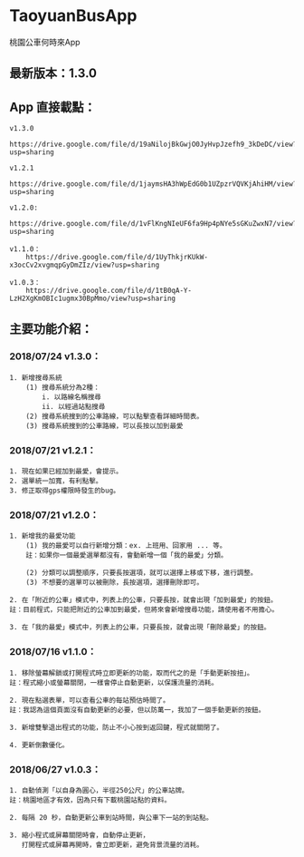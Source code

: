 # TaoyuanBusApp
桃園公車何時來App

## 最新版本：1.3.0

## App 直接載點：

	v1.3.0
		https://drive.google.com/file/d/19aNilojBkGwjO0JyHvpJzefh9_3kDeDC/view?usp=sharing

	v1.2.1
		https://drive.google.com/file/d/1jaymsHA3hWpEdG0b1UZpzrVQVKjAhiHM/view?usp=sharing

	v1.2.0:
		https://drive.google.com/file/d/1vFlKngNIeUF6fa9Hp4pNYe5sGKuZwxN7/view?usp=sharing

	v1.1.0：
		https://drive.google.com/file/d/1UyThkjrKUkW-x3ocCv2xvgmqpGyDmZIz/view?usp=sharing

	v1.0.3：
		https://drive.google.com/file/d/1tB0qA-Y-LzH2XgKmOBIc1ugmx30BpMmo/view?usp=sharing


## 主要功能介紹：

### 2018/07/24 v1.3.0：
	1. 新增搜尋系統
		(1) 搜尋系統分為2種：
			i. 以路線名稱搜尋
			ii. 以經過站點搜尋
		(2) 搜尋系統搜到的公車路線，可以點擊查看詳細時間表。
		(3) 搜尋系統搜到的公車路線，可以長按以加到最愛


### 2018/07/21 v1.2.1：
	1. 現在如果已經加到最愛，會提示。
	2. 選單統一加寬，有利點擊。
	3. 修正取得gps權限時發生的bug。


### 2018/07/21 v1.2.0：
	1. 新增我的最愛功能
		(1) 我的最愛可以自行新增分類：ex. 上班用、回家用 ... 等。
		註：如果你一個最愛選單都沒有，會動新增一個「我的最愛」分類。

		(2) 分類可以調整順序，只要長按選項，就可以選擇上移或下移，進行調整。
		(3) 不想要的選單可以被刪除，長按選項，選擇刪除即可。

	2. 在「附近的公車」模式中，列表上的公車，只要長按，就會出現「加到最愛」的按鈕。
	註：目前程式，只能把附近的公車加到最愛，但將來會新增搜尋功能，請使用者不用擔心。

	3. 在「我的最愛」模式中，列表上的公車，只要長按，就會出現「刪除最愛」的按鈕。


### 2018/07/16 v1.1.0：
	1. 移除螢幕解鎖或打開程式時立即更新的功能，取而代之的是「手動更新按扭」。
	註：程式縮小或螢幕關閉，一樣會停止自動更新，以保護流量的消耗。

	2. 現在點選表單，可以查看公車的每站預估時間了。
	註：我認為這個頁面沒有自動更新的必要，但以防萬一，我加了一個手動更新的按鈕。

	3. 新增雙擊退出程式的功能，防止不小心按到返回鍵，程式就關閉了。

	4. 更新倒數優化。


### 2018/06/27 v1.0.3：
	1. 自動偵測「以自身為圓心，半徑250公尺」的公車站牌。
	註：桃園地區才有效，因為只有下載桃園站點的資料。

	2. 每隔 20 秒，自動更新公車到站時間，與公車下一站的到站點。

	3. 縮小程式或屏幕關閉時會，自動停止更新，
	   打開程式或屏幕再開時，會立即更新，避免背景流量的消耗。


